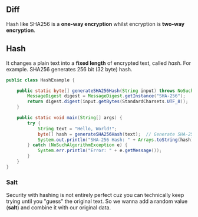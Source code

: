 ## Diff
Hash like SHA256 is a **one-way encryption** whilst encryption is **two-way encryption**. 

## Hash
It changes a plain text into a **fixed length** of encrypted text, called *hash*. For example. SHA256 generates 256 bit
(32 byte) hash.

```java
public class HashExample {

    public static byte[] generateSHA256Hash(String input) throws NoSuchAlgorithmException {
        MessageDigest digest = MessageDigest.getInstance("SHA-256");
        return digest.digest(input.getBytes(StandardCharsets.UTF_8));
    }

    public static void main(String[] args) {
        try {
            String text = "Hello, World!";
            byte[] hash = generateSHA256Hash(text);  // Generate SHA-256 hash
            System.out.println("SHA-256 Hash: " + Arrays.toString(hash));
        } catch (NoSuchAlgorithmException e) {
            System.err.println("Error: " + e.getMessage());
        }
    }
}
```

### Salt
Security with hashing is not entirely perfect cuz you can technically keep trying until you "guess" the original text.
So we wanna add a random value (**salt**) and combine it with our original data.
